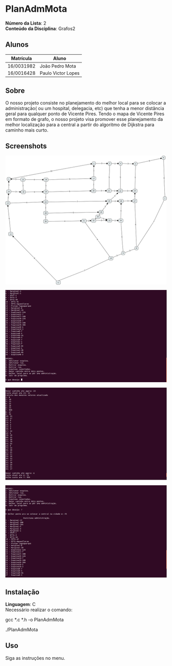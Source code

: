 # PlanAdmMota

**Número da Lista**: 2<br>
**Conteúdo da Disciplina**: Grafos2<br>

## Alunos
|Matrícula | Aluno |
| -- | -- |
| 16/0031982  |  João Pedro Mota |
| 16/0016428  |  Paulo Victor Lopes |

## Sobre 
O nosso projeto consiste no planejamento do melhor local para se colocar a administração( ou um hospital, delegacia, etc) que tenha a menor distância geral para qualquer ponto de Vicente Pires. Tendo o mapa de Vicente Pires em formato de grafo, o nosso projeto visa promover esse planejamento da melhor localização para a central a partir do algoritmo de Dijkstra para caminho mais curto.

## Screenshots

![Grafo modelado](https://github.com/projeto-de-algoritmos/Grafos2-PlanAdmMota/blob/master/imagens/Grafo%20vicente.jpg)

![Menu inicial](https://github.com/projeto-de-algoritmos/Grafos2-PlanAdmMota/blob/master/imagens/menu.png)

![Menor caminho](https://github.com/projeto-de-algoritmos/Grafos2-PlanAdmMota/blob/master/imagens/Menor%20caminho%20ate%20ponto.png)

![Melhor ponto](https://github.com/projeto-de-algoritmos/Grafos2-PlanAdmMota/blob/master/imagens/Melhor%20ponto.png)


## Instalação 
**Linguagem**: C<br>
Necessário realizar o comando:
  
  gcc *.c *.h -o PlanAdmMota
  
  ./PlanAdmMota

    
## Uso 
Siga as instruções no menu.


